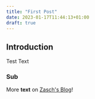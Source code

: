 ```yaml
---
title: "First Post"
date: 2023-01-17T11:44:13+01:00
draft: true
---
```


## Introduction

Test Text

### Sub

More **text** on [Zasch's Blog](https://zasch.github.io)!
